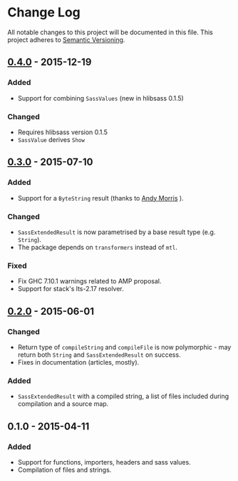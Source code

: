 # Change Log
All notable changes to this project will be documented in this file.
This project adheres to [Semantic Versioning](http://semver.org/).

## [0.4.0] - 2015-12-19
### Added
- Support for combining `SassValues` (new in hlibsass 0.1.5)

### Changed
- Requires hlibsass version 0.1.5
- `SassValue` derives `Show`

## [0.3.0] - 2015-07-10
### Added
- Support for a `ByteString` result (thanks to [Andy
  Morris](https://github.com/jakubfijalkowski/hsass/pull/3) ).

### Changed
- `SassExtendedResult` is now parametrised by a base result type (e.g.
  `String`).
- The package depends on `transformers` instead of `mtl`.

### Fixed
- Fix GHC 7.10.1 warnings related to AMP proposal.
- Support for stack's lts-2.17 resolver.

## [0.2.0] - 2015-06-01
### Changed
- Return type of `compileString` and `compileFile` is now polymorphic - may
  return both `String` and `SassExtendedResult` on success.
- Fixes in documentation (articles, mostly).

### Added
- `SassExtendedResult` with a compiled string, a list of files included during
  compilation and a source map.

## 0.1.0 - 2015-04-11
### Added
- Support for functions, importers, headers and sass values.
- Compilation of files and strings.

[0.2.0]: https://github.com/jakubfijalkowski/hsass/compare/v0.1.0...v0.2.0
[0.3.0]: https://github.com/jakubfijalkowski/hsass/compare/v0.2.0...v0.3.0
[0.4.0]: https://github.com/jakubfijalkowski/hsass/compare/v0.3.0...v0.4.0
